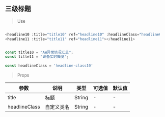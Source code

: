 ## 三级标题

>Use
```javascript

<headline10 :title="title10" ref="headline10" :headlineClass="headlineClass"></headline10>
<headline11 :title="title11" ref="headline11"></headline11>


const title10 = "AW异常情况汇总";
const title11 = "设备实时概览";

const headlineClass = 'headline-class10'
```

> Props

参数|说明|类型|可选值|默认值
-|-|-|-|-
title|标题|String|-|-
headlineClass|自定义类名|String|-|-
